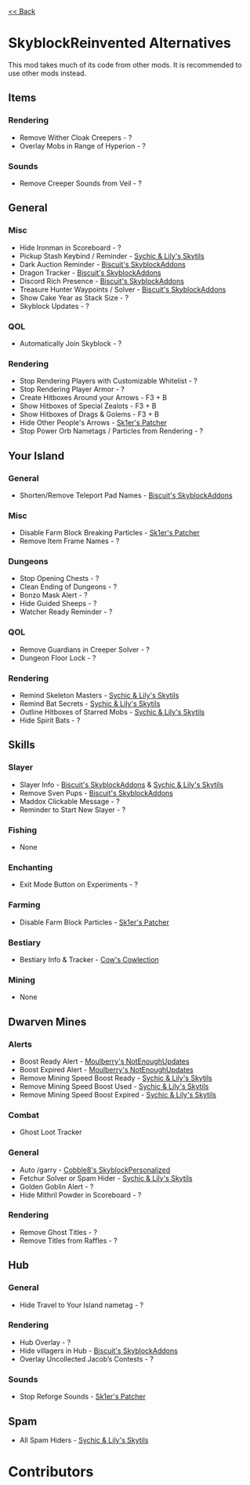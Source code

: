 [<< Back](README.md)

# SkyblockReinvented Alternatives

This mod takes much of its code from other mods. It is recommended to use other mods instead.

## Items

### Rendering

- Remove Wither Cloak Creepers - ?
- Overlay Mobs in Range of Hyperion - ?

### Sounds

- Remove Creeper Sounds from Veil - ?

## General

### Misc

- Hide Ironman in Scoreboard - ?
- Pickup Stash Keybind / Reminder - [Sychic & Lily's Skytils](https://github.com/Skytils/SkytilsMod/releases/latest)
- Dark Auction Reminder - [Biscuit's SkyblockAddons](https://github.com/BiscuitDevelopment/SkyblockAddons/releases/latest)
- Dragon Tracker - [Biscuit's SkyblockAddons](https://github.com/BiscuitDevelopment/SkyblockAddons/releases/latest)
- Discord Rich Presence - [Biscuit's SkyblockAddons](https://github.com/BiscuitDevelopment/SkyblockAddons/releases/latest)
- Treasure Hunter Waypoints / Solver - [Biscuit's SkyblockAddons](https://github.com/BiscuitDevelopment/SkyblockAddons/releases/latest)
- Show Cake Year as Stack Size - ?
- Skyblock Updates - ?

### QOL

- Automatically Join Skyblock - ?

### Rendering

- Stop Rendering Players with Customizable Whitelist - ?
- Stop Rendering Player Armor - ?
- Create Hitboxes Around your Arrows - F3 + B
- Show Hitboxes of Special Zealots - F3 + B
- Show Hitboxes of Drags & Golems - F3 + B
- Hide Other People's Arrows - [Sk1er's Patcher](https://sk1er.club/mods/patcher)
- Stop Power Orb Nametags / Particles from Rendering - ?

## Your Island

### General

- Shorten/Remove Teleport Pad Names - [Biscuit's SkyblockAddons](https://github.com/BiscuitDevelopment/SkyblockAddons/releases/latest)

### Misc

- Disable Farm Block Breaking Particles - [Sk1er's Patcher](https://sk1er.club/mods/patcher)
- Remove Item Frame Names - ?

### Dungeons

- Stop Opening Chests - ?
- Clean Ending of Dungeons - ?
- Bonzo Mask Alert - ?
- Hide Guided Sheeps - ?
- Watcher Ready Reminder - ?

### QOL

- Remove Guardians in Creeper Solver - ?
- Dungeon Floor Lock - ?

### Rendering

- Remind Skeleton Masters - [Sychic & Lily's Skytils](https://github.com/Skytils/SkytilsMod/releases/latest)
- Remind Bat Secrets - [Sychic & Lily's Skytils](https://github.com/Skytils/SkytilsMod/releases/latest)
- Outline Hitboxes of Starred Mobs - [Sychic & Lily's Skytils](https://github.com/Skytils/SkytilsMod/releases/latest)
- Hide Spirit Bats - ?

## Skills

### Slayer

- Slayer Info - [Biscuit's SkyblockAddons](https://github.com/BiscuitDevelopment/SkyblockAddons/releases/latest) & [Sychic & Lily's Skytils](https://github.com/Skytils/SkytilsMod/releases/latest)
- Remove Sven Pups - [Biscuit's SkyblockAddons](https://github.com/BiscuitDevelopment/SkyblockAddons/releases/latest)
- Maddox Clickable Message - ?
- Reminder to Start New Slayer - ?

### Fishing

- None

### Enchanting

- Exit Mode Button on Experiments - ?

### Farming

- Disable Farm Block Particles - [Sk1er's Patcher](https://sk1er.club/mods/patcher)

### Bestiary

- Bestiary Info & Tracker - [Cow's Cowlection](https://github.com/cow-mc/Cowlection/releases/latest)

### Mining

- None

## Dwarven Mines

### Alerts

- Boost Ready Alert - [Moulberry's NotEnoughUpdates](https://github.com/Moulberry/NotEnoughUpdates/releases/latest)
- Boost Expired Alert - [Moulberry's NotEnoughUpdates](https://github.com/Moulberry/NotEnoughUpdates/releases/latest)
- Remove Mining Speed Boost Ready - [Sychic & Lily's Skytils](https://github.com/Skytils/SkytilsMod/releases/latest)
- Remove Mining Speed Boost Used - [Sychic & Lily's Skytils](https://github.com/Skytils/SkytilsMod/releases/latest)
- Remove Mining Speed Boost Expired - [Sychic & Lily's Skytils](https://github.com/Skytils/SkytilsMod/releases/latest)

### Combat

- Ghost Loot Tracker

### General

- Auto /garry - [Cobble8's SkyblockPersonalized](https://github.com/Cobble8/SkyblockPersonalized/releases/latest)
- Fetchur Solver or Spam Hider - [Sychic & Lily's Skytils](https://github.com/Skytils/SkytilsMod/releases/latest)
- Golden Goblin Alert - ?
- Hide Mithril Powder in Scoreboard - ?

### Rendering

- Remove Ghost Titles - ?
- Remove Titles from Raffles - ?

## Hub

### General

- Hide Travel to Your Island nametag - ?

### Rendering

- Hub Overlay - ?
- Hide villagers in Hub - [Biscuit's SkyblockAddons](https://github.com/BiscuitDevelopment/SkyblockAddons/releases/latest)
- Overlay Uncollected Jacob’s Contests - ?

### Sounds

- Stop Reforge Sounds - [Sk1er's Patcher](https://sk1er.club/mods/patcher)

## Spam

- All Spam Hiders - [Sychic & Lily's Skytils](https://github.com/Skytils/SkytilsMod/releases/latest)

# Contributors
